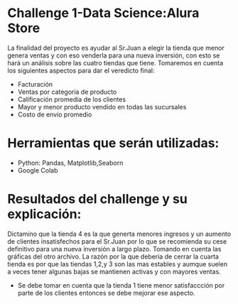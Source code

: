 # Challenge 1-Data Science:Alura Store

La finalidad del proyecto es ayudar al Sr.Juan a elegir la tienda que menor genera ventas y con eso venderla para una nueva inversión, con esto se hará un análisis sobre las cuatro tiendas que tiene. Tomaremos en cuenta los siguientes aspectos para dar el veredicto final:

- Facturación
- Ventas por categoria de producto
- Calificación promedia de los clientes
- Mayor y menor producto vendido en todas las sucursales
- Costo de envío promedio
# Herramientas que serán utilizadas:
- Python: Pandas, Matplotlib,Seaborn
- Google Colab
  
# Resultados del challenge y su explicación:
Dictamino que la tienda 4 es la que generta menores ingresos y un aumento de clientes insatisfechos para el Sr.Juan por lo que se recomienda su cese definitivo para una nueva inversión a largo plazo. Tomando en cuenta las gráficas del otro archivo.
La razón por la que deberia de cerrar la cuarta tienda es por que las tiendas 1,2,y 3 son las mas estables y aumque suelen a veces tener algunas bajas se mantienen activas y con mayores ventas.

- Se debe tomar en cuenta que la tienda 1 tiene menor satisfaccción por parte de los clientes entonces se debe mejorar ese aspecto.
